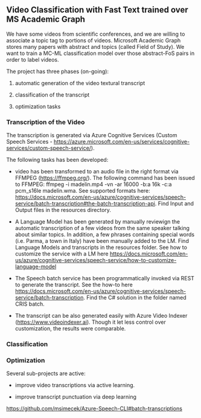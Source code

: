 ## Video Classification with Fast Text trained over MS Academic Graph 

We have some videos from scientific conferences, and we are willing to associate a topic tag to portions of videos. Microsoft Academic Graph stores many papers with abstract and topics (called Field of Study). We want to train a MC-ML classification model over those abstract-FoS pairs in order to label videos.

The project has three phases (on-going):

1) automatic generation of the video textural transcript

2) classification of the transcript

3) optimization tasks

### Transcription of the Video

The transcription is generated via Azure Cognitive Services (Custom Speech Services - https://azure.microsoft.com/en-us/services/cognitive-services/custom-speech-service/).

The following tasks has been developed:

- video has been transformed to an audio file in the right format via FFMPEG (https://ffmpeg.org/). The following command has been issued to FFMPEG: ffmpeg -i madelin.mp4 -vn -ar 16000 -b:a 16k -c:a pcm_s16le madelin.wma. See supported formats here: https://docs.microsoft.com/en-us/azure/cognitive-services/speech-service/batch-transcription#the-batch-transcription-api. Find Input and Output files in the resources directory. 

- A Language Model has been generated by manually reviewign the automatic transcription of a few videos from the same speaker talking about similar topics. In addition, a few phrases containing special words (i.e. Parma, a town in Italy) have been manually added to the LM. Find Language Models and transcripts in the resources folder. See how to customize the service with a LM here https://docs.microsoft.com/en-us/azure/cognitive-services/speech-service/how-to-customize-language-model

- The Speech batch service has been programmatically invoked via REST to generate the transcript. See the how-to here https://docs.microsoft.com/en-us/azure/cognitive-services/speech-service/batch-transcription. Find the C# solution in the folder named CRIS batch.

- The transcript can be also generated easily with Azure Video Indexer (https://www.videoindexer.ai). Though it let less control over customization, the results were comparable. 

### Classification

### Optimization

Several sub-projects are active:

- improve video transcriptions via active learning.

- improve transcript punctuation via deep learning 



https://github.com/msimecek/Azure-Speech-CLI#batch-transcriptions

